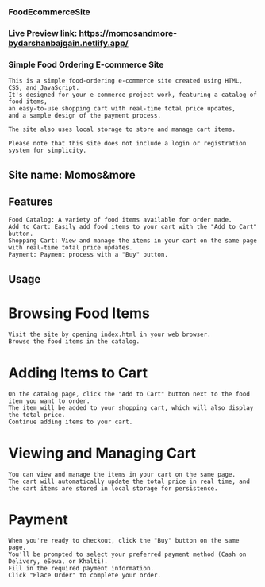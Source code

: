 ### FoodEcommerceSite
### Live Preview link: https://momosandmore-bydarshanbajgain.netlify.app/

### Simple Food Ordering E-commerce Site
    This is a simple food-ordering e-commerce site created using HTML, CSS, and JavaScript. 
    It's designed for your e-commerce project work, featuring a catalog of food items,
    an easy-to-use shopping cart with real-time total price updates,
    and a sample design of the payment process.
    
    The site also uses local storage to store and manage cart items. 
    
    Please note that this site does not include a login or registration system for simplicity.
    

## Site name:   Momos&more

## Features
    Food Catalog: A variety of food items available for order made.
    Add to Cart: Easily add food items to your cart with the "Add to Cart" button.
    Shopping Cart: View and manage the items in your cart on the same page with real-time total price updates.
    Payment: Payment process with a "Buy" button.

## Usage
  # Browsing Food Items
    Visit the site by opening index.html in your web browser.
    Browse the food items in the catalog.
  # Adding Items to Cart
    On the catalog page, click the "Add to Cart" button next to the food item you want to order.
    The item will be added to your shopping cart, which will also display the total price.
    Continue adding items to your cart.
  # Viewing and Managing Cart
    You can view and manage the items in your cart on the same page.
    The cart will automatically update the total price in real time, and the cart items are stored in local storage for persistence.
  # Payment
    When you're ready to checkout, click the "Buy" button on the same page.
    You'll be prompted to select your preferred payment method (Cash on Delivery, eSewa, or Khalti).
    Fill in the required payment information.
    Click "Place Order" to complete your order.
    
